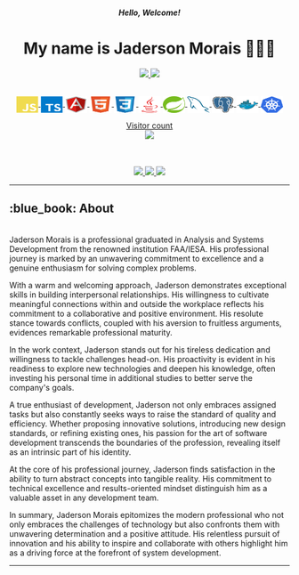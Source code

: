 <h5 align="center">Hello, Welcome!</h5>
<h1 align="center">My name is Jaderson Morais 👨🏿‍💻 </h1>

<div align="center">
    <a href="https://github.com/jadersonmb">
        <img height="180em"
            src="https://github-readme-stats.vercel.app/api?username=jadersonmb&show_icons=true&theme=dracula&include_all_commits=true&count_private=true" />
        <img height="180em"
            src="https://github-readme-stats.vercel.app/api/top-langs/?username=jadersonmb&layout=compact&langs_count=7&theme=dracula" />
</div>
<p align="center">
<div align="center" style="display: inline_block"><br>
    <img align="center" alt="Susu-Js" height="30" width="40"
        src="https://raw.githubusercontent.com/devicons/devicon/master/icons/javascript/javascript-plain.svg">
    <img align="center" alt="Susu-Ts" height="30" width="40"
        src="https://raw.githubusercontent.com/devicons/devicon/master/icons/typescript/typescript-plain.svg">
    <img align="center" alt="Susu-Angular" height="30" width="40"
        src="https://raw.githubusercontent.com/devicons/devicon/master/icons/angularjs/angularjs-original.svg">
    <img align="center" alt="Susu-HTML" height="30" width="40"
        src="https://raw.githubusercontent.com/devicons/devicon/master/icons/html5/html5-original.svg">
    <img align="center" alt="Susu-CSS" height="30" width="40"
        src="https://raw.githubusercontent.com/devicons/devicon/master/icons/css3/css3-original.svg">
    <img align="center" alt="Susu-Java" height="30" width="40"
        src="https://raw.githubusercontent.com/devicons/devicon/master/icons/java/java-plain.svg">
    <img align="center" alt="Susu-spring" height="30" width="40"
        src="https://raw.githubusercontent.com/devicons/devicon/master/icons/spring/spring-original.svg">
    <img align="center" alt="Susu-mysql" height="30" width="40"
        src="https://raw.githubusercontent.com/devicons/devicon/master/icons/mysql/mysql-original.svg">
    <img align="center" alt="Susu-postgresql" height="30" width="40"
        src="https://raw.githubusercontent.com/devicons/devicon/master/icons/postgresql/postgresql-original.svg">
    <img align="center" alt="Susu-docker" height="30" width="40"
        src="https://raw.githubusercontent.com/devicons/devicon/master/icons/docker/docker-original.svg">
    <img align="center" alt="Susu-Kube" height="30" width="40"
        src="https://raw.githubusercontent.com/devicons/devicon/master/icons/kubernetes/kubernetes-plain.svg">
</div>
</p>
<p align="center"> 
  Visitor count<br>
  <img src="https://profile-counter.glitch.me/jadersonmb/count.svg" />
</p>

        
##
<div style="display: inline_block" align="center"><br>
    <!-- <a href="https://www.instagram.com/Jaderson_moraes/" target="_blank"><img
            src="https://img.shields.io/badge/-Instagram-%23E4405F?style=for-the-badge&logo=instagram&logoColor=white"
            target="_blank"></a> -->
    <a href="mailto:jaderson.morais@gmail.com" target="_blank"><img
            src="https://img.shields.io/badge/-Gmail-%23333?style=for-the-badge&logo=gmail&logoColor=white" />
    </a>
    <a href="https://www.linkedin.com/in/jadersonmorais/" target="_blank" target="_blank"><img
            src="https://img.shields.io/badge/-LinkedIn-%230077B5?style=for-the-badge&logo=linkedin&logoColor=white" />
    </a>
    <a href="https://api.whatsapp.com/send?phone=351911566336" target="_blank"> <img
        src="https://img.shields.io/badge/WhatsApp-25D366?style=for-the-badge&logo=whatsapp&logoColor=white"/>
    </a>
</div>

---

<h2> :blue_book: About</h2>
<p><br>Jaderson Morais is a professional graduated in Analysis and Systems Development from the renowned institution FAA/IESA. His professional journey is marked by an unwavering commitment to excellence and a genuine enthusiasm for solving complex problems.</p>

<p>With a warm and welcoming approach, Jaderson demonstrates exceptional skills in building interpersonal relationships. His willingness to cultivate meaningful connections within and outside the workplace reflects his commitment to a collaborative and positive environment. His resolute stance towards conflicts, coupled with his aversion to fruitless arguments, evidences remarkable professional maturity.</p>

<p>In the work context, Jaderson stands out for his tireless dedication and willingness to tackle challenges head-on. His proactivity is evident in his readiness to explore new technologies and deepen his knowledge, often investing his personal time in additional studies to better serve the company's goals.</p>

<p>A true enthusiast of development, Jaderson not only embraces assigned tasks but also constantly seeks ways to raise the standard of quality and efficiency. Whether proposing innovative solutions, introducing new design standards, or refining existing ones, his passion for the art of software development transcends the boundaries of the profession, revealing itself as an intrinsic part of his identity.</p>

<p>At the core of his professional journey, Jaderson finds satisfaction in the ability to turn abstract concepts into tangible reality. His commitment to technical excellence and results-oriented mindset distinguish him as a valuable asset in any development team.</p>

<p>In summary, Jaderson Morais epitomizes the modern professional who not only embraces the challenges of technology but also confronts them with unwavering determination and a positive attitude. His relentless pursuit of innovation and his ability to inspire and collaborate with others highlight him as a driving force at the forefront of system development.</p>

---
